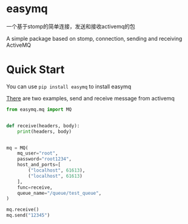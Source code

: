 # easymq
一个基于stomp的简单连接，发送和接收activemq的包

A simple package based on stomp, connection, sending and receiving ActiveMQ

# Quick Start

You can use `pip install easymq` to install easymq

[There](https://github.com/unknown-admin/easymq/tree/master/test) are two examples, send and receive message from activemq

```python
from easymq.mq import MQ


def receive(headers, body):
    print(headers, body)


mq = MQ(
    mq_user="root",
    password="root1234",
    host_and_ports=[
        ("localhost", 61613),
        ("localhost", 61613)
    ],
    func=receive,
    queue_name="/queue/test_queue",
)

mq.receive()
mq.send("12345")
```